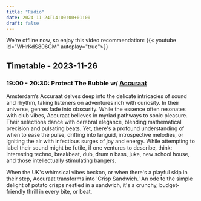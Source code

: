 ```yaml
---
title: "Radio"
date: 2024-11-24T14:00:00+01:00
draft: false
---
```

We're offline now, so enjoy this video recommendation:
{{< youtube id="WHrKdS806GM" autoplay="true">}}

## Timetable - 2023-11-26
### 19:00 - 20:30: Protect The Bubble w/ [Accuraat](https://www.instagram.com/accuraat_crisp_sandwich/)
Amsterdam’s Accuraat delves deep into the delicate intricacies of sound and rhythm, taking listeners on adventures rich with curiosity. In their universe, genres fade into obscurity. While the essence often resonates with club vibes, Accuraat believes in myriad pathways to sonic pleasure. Their selections dance with cerebral elegance, blending mathematical precision and pulsating beats. Yet, there's a profound understanding of when to ease the pulse, drifting into languid, introspective melodies, or igniting the air with infectious surges of joy and energy. While attempting to label their sound might be futile, if one ventures to describe, think: interesting techno, breakbeat, dub, drum n bass, juke, new school house, and those intellectually stimulating bangers.

When the UK's whimsical vibes beckon, or when there's a playful skip in their step, Accuraat transforms into 'Crisp Sandwich.' An ode to the simple delight of potato crisps nestled in a sandwich, it's a crunchy, budget-friendly thrill in every bite, or beat.

